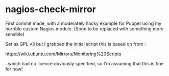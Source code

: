 nagios-check-mirror
===================

First commit made, with a moderately hacky example for Puppet using my horrible custom Nagios module.
(Soon to be replaced with something more sensible)

Set as GPL v3 but I grabbed the initial script this is based on from :

  https://wiki.ubuntu.com/Mirrors/Monitoring%20Scripts

..which had no licence obviously specified, so I'm assuming that this is fine for now!
